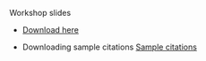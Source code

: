 Workshop slides 

- [Download here](https://github.com/ubc-library-rc/intro-citation/blob/master/content/Intro-CitationManagement-Presentation-2020-10-01-rev2021-02-05.pdf)

-  Downloading sample citations [Sample citations](https://github.com/ubc-library-rc/intro-citation/blob/master/content/cm.ris)
